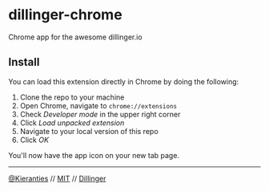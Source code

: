 dillinger-chrome
================

Chrome app for the awesome dillinger.io

Install
-------
You can load this extension directly in Chrome by doing the following:

1. Clone the repo to your machine
2. Open Chrome, navigate to `chrome://extensions`
3. Check _Developer mode_ in the upper right corner
4. Click _Load unpacked extension_
5. Navigate to your local version of this repo
6. Click _OK_

You'll now have the app icon on your new tab page.

-----
[@Kieranties] // [MIT][License] // [Dillinger]

[@Kieranties]: http://twitter.com/kieranties
[License]: http://kieranties.mit-license.org/
[Dillinger]: https://github.com/joemccann/dillinger